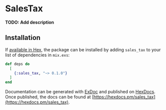 # SalesTax

**TODO: Add description**

## Installation

If [available in Hex](https://hex.pm/docs/publish), the package can be installed
by adding `sales_tax` to your list of dependencies in `mix.exs`:

```elixir
def deps do
  [
    {:sales_tax, "~> 0.1.0"}
  ]
end
```

Documentation can be generated with [ExDoc](https://github.com/elixir-lang/ex_doc)
and published on [HexDocs](https://hexdocs.pm). Once published, the docs can
be found at [https://hexdocs.pm/sales_tax](https://hexdocs.pm/sales_tax).

